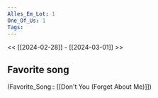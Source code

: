 ```yaml
---
Alles_Em_Lot: 1
One_Of_Us: 1
Tags: 
---
```

 << [[2024-02-28]] - [[2024-03-01]] >> 
## Favorite song
(Favorite_Song:: [[Don't You (Forget About Me)]])
